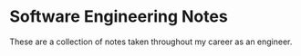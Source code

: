 # Software Engineering Notes

These are a collection of notes taken throughout my career as an engineer. 
